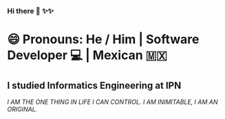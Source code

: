 ### Hi there 👋 ✨✨

<h1> 😄 Pronouns: He / Him | Software Developer 💻  | Mexican 🇲🇽 </h1>
  <h2> I studied Informatics Engineering at IPN </h2>
  
  _I AM THE ONE THING IN LIFE I CAN CONTROL. I AM INIMITABLE, I AM AN ORIGINAL._
